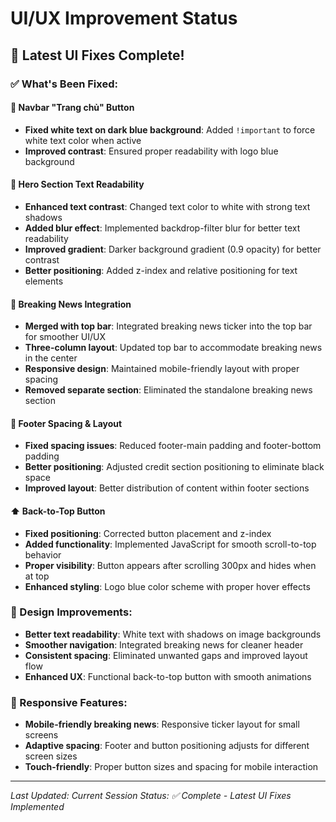 # UI/UX Improvement Status

## 🎉 Latest UI Fixes Complete!

### ✅ What's Been Fixed:

#### 🔧 Navbar "Trang chủ" Button

-   **Fixed white text on dark blue background**: Added `!important` to force white text color when active
-   **Improved contrast**: Ensured proper readability with logo blue background

#### 🎨 Hero Section Text Readability

-   **Enhanced text contrast**: Changed text color to white with strong text shadows
-   **Added blur effect**: Implemented backdrop-filter blur for better text readability
-   **Improved gradient**: Darker background gradient (0.9 opacity) for better contrast
-   **Better positioning**: Added z-index and relative positioning for text elements

#### 📰 Breaking News Integration

-   **Merged with top bar**: Integrated breaking news ticker into the top bar for smoother UI/UX
-   **Three-column layout**: Updated top bar to accommodate breaking news in the center
-   **Responsive design**: Maintained mobile-friendly layout with proper spacing
-   **Removed separate section**: Eliminated the standalone breaking news section

#### 🦶 Footer Spacing & Layout

-   **Fixed spacing issues**: Reduced footer-main padding and footer-bottom padding
-   **Better positioning**: Adjusted credit section positioning to eliminate black space
-   **Improved layout**: Better distribution of content within footer sections

#### ⬆️ Back-to-Top Button

-   **Fixed positioning**: Corrected button placement and z-index
-   **Added functionality**: Implemented JavaScript for smooth scroll-to-top behavior
-   **Proper visibility**: Button appears after scrolling 300px and hides when at top
-   **Enhanced styling**: Logo blue color scheme with proper hover effects

### 🎨 Design Improvements:

-   **Better text readability**: White text with shadows on image backgrounds
-   **Smoother navigation**: Integrated breaking news for cleaner header
-   **Consistent spacing**: Eliminated unwanted gaps and improved layout flow
-   **Enhanced UX**: Functional back-to-top button with smooth animations

### 📱 Responsive Features:

-   **Mobile-friendly breaking news**: Responsive ticker layout for small screens
-   **Adaptive spacing**: Footer and button positioning adjusts for different screen sizes
-   **Touch-friendly**: Proper button sizes and spacing for mobile interaction

---

_Last Updated: Current Session_
_Status: ✅ Complete - Latest UI Fixes Implemented_
